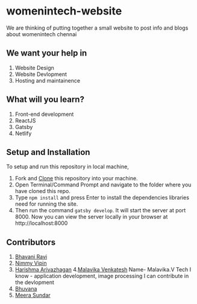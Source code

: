 # womenintech-website

We are thinking of putting together a small website to post info and blogs about womenintech chennai

## We want your help in

1. Website Design
2. Website Devlopment
3. Hosting and maintainence

## What will you learn?

1. Front-end development
2. ReactJS
3. Gatsby
4. Netlify

## Setup and Installation
To setup and run this repository in local machine,

1. Fork and [Clone](https://help.github.com/en/articles/cloning-a-repository) this repository into your machine.
2. Open Terminal/Command Prompt and navigate to the folder where you have cloned this repo.
3. Type `npm install` and press Enter to install the dependencies libraries need for running the site.
4. Then run the command `gatsby develop`. It will start the server at port 8000. 
Now you can view the server locally in your browser at http://localhost:8000

## Contributors

1. [Bhavani Ravi](https://github.com/bhavaniravi)
2. [Nimmy Vipin](https://github.com/NimmyVipin)
3. [Harishma Arivazhagan](https://github.com/AHarishma/)
4.[Malavika Venkatesh](https://github.com/MalavikaVenkatesh)
Name- Malavika.V
Tech I know - application development, image processing
I can contribute in the devlopment
5. [Bhuvana](https://github.com/bhuvana-guna)
6. [Meera Sundar](https://github.com/meerasndr) 

